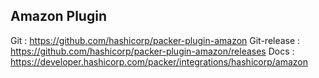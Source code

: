 ## Amazon Plugin 
  Git           : https://github.com/hashicorp/packer-plugin-amazon
  Git-release   : https://github.com/hashicorp/packer-plugin-amazon/releases
  Docs          : https://developer.hashicorp.com/packer/integrations/hashicorp/amazon